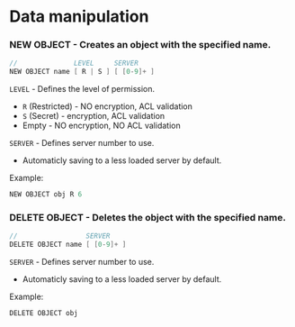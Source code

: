 # Data manipulation

### NEW OBJECT - Creates an object with the specified name.
```go
//              LEVEL     SERVER
NEW OBJECT name [ R | S ] [ [0-9]+ ] 
```

`LEVEL` - Defines the level of permission.
- `R` (Restricted) - NO encryption, ACL validation
- `S` (Secret) - encryption, ACL validation
- Empty - NO encryption, NO ACL validation

`SERVER` - Defines server number to use.
- Automaticly saving to a less loaded server by default.

Example:
```go
NEW OBJECT obj R 6
```

### DELETE OBJECT - Deletes the object with the specified name.
```go
//                 SERVER
DELETE OBJECT name [ [0-9]+ ] 
```

`SERVER` - Defines server number to use.
- Automaticly saving to a less loaded server by default.

Example:
```go
DELETE OBJECT obj
```